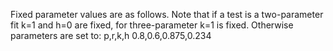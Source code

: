 Fixed parameter values are as follows. Note that if a test is a two-parameter fit k=1 and h=0 are fixed, for three-parameter k=1 is fixed. Otherwise parameters are set to:
p,r,k,h
0.8,0.6,0.875,0.234